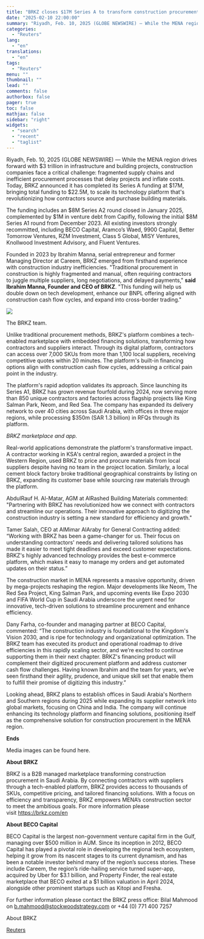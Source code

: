 ```yaml
---
title: "BRKZ closes $17M Series A to transform construction procurement as Saudi Arabia's $3T project pipeline accelerates"
date: "2025-02-10 22:00:00"
summary: "Riyadh, Feb. 10, 2025 (GLOBE NEWSWIRE) — While the MENA region drives forward with $3 trillion in infrastructure and building projects, construction companies face a critical challenge: fragmented supply chains and inefficient procurement processes that delay projects and inflate costs. Today, BRKZ announced it has completed its Series A funding..."
categories:
  - "Reuters"
lang:
  - "en"
translations:
  - "en"
tags:
  - "Reuters"
menu: ""
thumbnail: ""
lead: ""
comments: false
authorbox: false
pager: true
toc: false
mathjax: false
sidebar: "right"
widgets:
  - "search"
  - "recent"
  - "taglist"
---
```


Riyadh, Feb. 10, 2025 (GLOBE NEWSWIRE) — While the MENA region drives forward with $3 trillion in infrastructure and building projects, construction companies face a critical challenge: fragmented supply chains and inefficient procurement processes that delay projects and inflate costs. Today, BRKZ announced it has completed its Series A funding at $17M, bringing total funding to $22.5M, to scale its technology platform that's revolutionizing how contractors source and purchase building materials.

The funding includes an $8M Series A2 round closed in January 2025, complemented by $1M in venture debt from Capifly, following the initial $8M Series A1 round from December 2023. All existing investors strongly recommitted, including BECO Capital, Aramco’s Waed, 9900 Capital, Better Tomorrow Ventures, RZM Investment, Class 5 Global, MISY Ventures, Knollwood Investment Advisory, and Fluent Ventures.

Founded in 2023 by Ibrahim Manna, serial entrepreneur and former Managing Director at Careem, BRKZ emerged from firsthand experience with construction industry inefficiencies. "Traditional procurement in construction is highly fragmented and manual, often requiring contractors to juggle multiple suppliers, long negotiations, and delayed payments," **said Ibrahim Manna, Founder and CEO of BRKZ**. "This funding will help us double down on tech development, enhance our BNPL offering aligned with construction cash flow cycles, and expand into cross-border trading."

![](https://s3.tradingview.com/news/image/tag:reuters.com,2025-02-10:newsml_GNX51LNdK-003949204771d9dc00e01e13e237ef42-resized.jpeg)

The BRKZ team.



Unlike traditional procurement methods, BRKZ's platform combines a tech-enabled marketplace with embedded financing solutions, transforming how contractors and suppliers interact. Through its digital platform, contractors can access over 7,000 SKUs from more than 1,100 local suppliers, receiving competitive quotes within 20 minutes. The platform's built-in financing options align with construction cash flow cycles, addressing a critical pain point in the industry.

The platform's rapid adoption validates its approach. Since launching its Series A1, BRKZ has grown revenue fourfold during 2024, now serving more than 850 unique contractors and factories across flagship projects like King Salman Park, Neom, and Red Sea. The company has expanded its delivery network to over 40 cities across Saudi Arabia, with offices in three major regions, while processing $350m (SAR 1.3 billion) in RFQs through its platform.

*BRKZ marketplace and app.*

Real-world applications demonstrate the platform's transformative impact. A contractor working in KSA's central region, awarded a project in the Western Region, used BRKZ to price and procure materials from local suppliers despite having no team in the project location. Similarly, a local cement block factory broke traditional geographical constraints by listing on BRKZ, expanding its customer base while sourcing raw materials through the platform.

AbdulRauf H. Al-Matar, AGM at AlRashed Building Materials commented: "Partnering with BRKZ has revolutionized how we connect with contractors and streamline our operations. Their innovative approach to digitizing the construction industry is setting a new standard for efficiency and growth."

Tamer Salah, CEO at AlMimar AlAraby for General Contracting added: “Working with BRKZ has been a game-changer for us. Their focus on understanding contractors' needs and delivering tailored solutions has made it easier to meet tight deadlines and exceed customer expectations. BRKZ's highly advanced technology provides the best e-commerce platform, which makes it easy to manage my orders and get automated updates on their status.”

The construction market in MENA represents a massive opportunity, driven by mega-projects reshaping the region. Major developments like Neom, The Red Sea Project, King Salman Park, and upcoming events like Expo 2030 and FIFA World Cup in Saudi Arabia underscore the urgent need for innovative, tech-driven solutions to streamline procurement and enhance efficiency.

Dany Farha, co-founder and managing partner at BECO Capital, commented: “The construction industry is foundational to the Kingdom's Vision 2030, and is ripe for technology and organizational optimization. The BRKZ team has executed its product and operational roadmap to drive efficiencies in this rapidly scaling sector, and we’re excited to continue supporting them in their next chapter. BRKZ's financing product will complement their digitized procurement platform and address customer cash flow challenges. Having known Ibrahim and the team for years, we’ve seen firsthand their agility, prudence, and unique skill set that enable them to fulfill their promise of digitizing this industry.”

Looking ahead, BRKZ plans to establish offices in Saudi Arabia's Northern and Southern regions during 2025 while expanding its supplier network into global markets, focusing on China and India. The company will continue enhancing its technology platform and financing solutions, positioning itself as the comprehensive solution for construction procurement in the MENA region.

**Ends**

Media images can be found here.

**About BRKZ**

BRKZ is a B2B managed marketplace transforming construction procurement in Saudi Arabia. By connecting contractors with suppliers through a tech-enabled platform, BRKZ provides access to thousands of SKUs, competitive pricing, and tailored financing solutions. With a focus on efficiency and transparency, BRKZ empowers MENA’s construction sector to meet the ambitious goals. For more information please visit https://brkz.com/en

**About BECO Capital**

BECO Capital is the largest non-government venture capital firm in the Gulf, managing over $500 million in AUM. Since its inception in 2012, BECO Capital has played a pivotal role in developing the regional tech ecosystem, helping it grow from its nascent stages to its current dynamism, and has been a notable investor behind many of the region’s success stories. These include Careem, the region’s ride-hailing service turned super-app, acquired by Uber for $3.1 billion, and Property Finder, the real estate marketplace that BECO exited at a $1 billion valuation in April 2024, alongside other prominent startups such as Kitopi and Fresha.

For further information please contact the BRKZ press office: Bilal Mahmood on b.mahmood@stockwoodstrategy.com or +44 (0) 771 400 7257

About BRKZ

[Reuters](https://www.tradingview.com/news/reuters.com,2025-02-10:newsml_GNX51LNdK:0-brkz-closes-17m-series-a-to-transform-construction-procurement-as-saudi-arabia-s-3t-project-pipeline-accelerates/)
